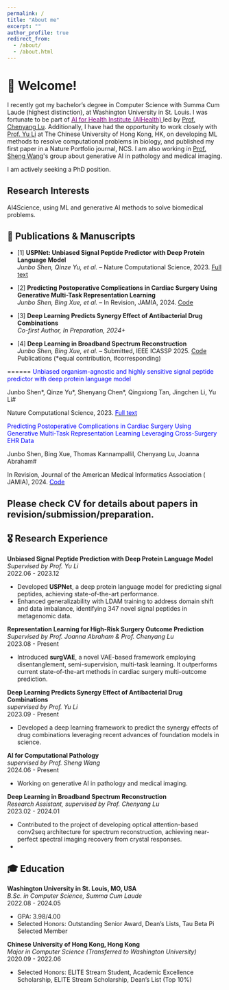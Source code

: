```yaml
---
permalink: /
title: "About me"
excerpt: ""
author_profile: true
redirect_from: 
  - /about/
  - /about.html
---
```


👋 Welcome!
======

I recently got my bachelor’s degree in Computer Science with Summa Cum Laude (highest distinction), at Washington University in St. Louis. I was fortunate to be part of [<span style="color:purple;">AI for Health Institute (AIHealth) </span>](https://aihealth.wustl.edu/leadership/) led by [Prof. Chenyang Lu](https://www.cse.wustl.edu/~lu/). Additionally, I have had the opportunity to work closely with [Prof. Yu Li](https://liyu95.com/) at The Chinese University of Hong Kong, HK, on developing ML methods to resolve computational problems in biology, and published my first paper in a Nature Portfolio journal, NCS. I am also working in [Prof. Sheng Wang](https://homes.cs.washington.edu/~swang/)'s group about generative AI in pathology and medical imaging.

I am actively seeking a PhD position.

Research Interests
------
AI4Science, using ML and generative AI methods to solve biomedical problems.
<!--
AI for Science (developing machine learning methods to resolve computational problems in biology), AI for Healthcare (EHR-based patient modeling and prediction, etc.)
I am working on AI for Healthcare and Medicine, focusing on EHR-based patient modeling and prediction, supervised by [Prof. Chenyang Lu](https://www.cse.wustl.edu/~lu/) at Washington University in St. Louis.

I am working on AI for Science, developing machine learning methods to resolve computational problems in biology, supervised by [Prof. Yu Li](https://liyu95.com/) at The Chinese University of Hong Kong.-->


## 📝 Publications & Manuscripts

- [1] **USPNet: Unbiased Signal Peptide Predictor with Deep Protein Language Model**  
  *Junbo Shen, Qinze Yu, et al.* – Nature Computational Science, 2023. [Full text](https://rdcu.be/dtupB)
  
- [2] **Predicting Postoperative Complications in Cardiac Surgery Using Generative Multi-Task Representation Learning**  
  *Junbo Shen, Bing Xue, et al.* – In Revision, JAMIA, 2024. [Code](https://github.com/ai4biomedicine/surgVAE)
  
- [3] **Deep Learning Predicts Synergy Effect of Antibacterial Drug Combinations**  
  *Co-first Author, In Preparation, 2024+*
  
- [4] **Deep Learning in Broadband Spectrum Reconstruction**  
  *Junbo Shen, Bing Xue, et al.* – Submitted, IEEE ICASSP 2025. [Code](https://github.com/JunboShen/spectrum_reconstruction_with_noise)
Publications (*equal contribution, #corresponding)

======
<span style="color:blue;">Unbiased organism-agnostic and highly sensitive signal peptide predictor with deep protein language model </span>

Junbo Shen\*, Qinze Yu\*, Shenyang Chen\*, Qingxiong Tan, Jingchen Li, Yu Li\#  

Nature Computational Science, 2023. [<span style="color:blue;">Full text </span>](https://rdcu.be/dtupB)

<span style="color:blue;">Predicting Postoperative Complications in Cardiac Surgery Using Generative Multi-Task Representation Learning Leveraging Cross-Surgery EHR Data</span>

Junbo Shen, Bing Xue, Thomas Kannampallil, Chenyang Lu, Joanna Abraham\#  

In Revision, Journal of the American Medical Informatics Association ( JAMIA), 2024. [<span style="color:blue;">Code </span>](https://github.com/ai4biomedicine/surgVAE)

Please check CV for details about papers in revision/submission/preparation.
------

## 🎖 Research Experience

**Unbiased Signal Peptide Prediction with Deep Protein Language Model**  
*Supervised by Prof. Yu Li*  
2022.06 - 2023.12  
- Developed **USPNet**, a deep protein language model for predicting signal peptides, achieving state-of-the-art performance.
- Enhanced generalizability with LDAM training to address domain shift and data imbalance, identifying 347 novel signal peptides in metagenomic data.

**Representation Learning for High-Risk Surgery Outcome Prediction**  
*Supervised by Prof. Joanna Abraham & Prof. Chenyang Lu*  
2023.08 - Present  
- Introduced **surgVAE**, a novel VAE-based framework employing disentanglement, semi-supervision, multi-task learning. It outperforms current state-of-the-art methods in cardiac surgery multi-outcome prediction.

**Deep Learning Predicts Synergy Effect of Antibacterial Drug Combinations**  
*supervised by Prof. Yu Li*  
2023.09 - Present  
- Developed a deep learning framework to predict the synergy effects of drug combinations leveraging recent advances of foundation models in science.

**AI for Computational Pathology**  
*supervised by Prof. Sheng Wang*  
2024.06 - Present  
- Working on generative AI in pathology and medical imaging.

**Deep Learning in Broadband Spectrum Reconstruction**  
*Research Assistant, supervised by Prof. Chenyang Lu*  
2023.02 - 2024.01  
- Contributed to the project of developing optical attention-based conv2seq architecture for spectrum reconstruction, achieving near-perfect spectral imaging recovery from crystal responses.
- 
## 🎓 Education

**Washington University in St. Louis, MO, USA**  
*B.Sc. in Computer Science, Summa Cum Laude*  
2022.08 - 2024.05  
- GPA: 3.98/4.00  
- Selected Honors: Outstanding Senior Award, Dean’s Lists, Tau Beta Pi Selected Member  

**Chinese University of Hong Kong, Hong Kong**  
*Major in Computer Science (Transferred to Washington University)*  
2020.09 - 2022.06  
- Selected Honors: ELITE Stream Student, Academic Excellence Scholarship, ELITE Stream Scholarship, Dean’s List (Top 10%)  


